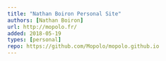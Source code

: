```yaml
---
title: "Nathan Boiron Personal Site"
authors: [Nathan Boiron]
url: http://mopolo.fr/
added: 2018-05-19
types: [personal]
repo: https://github.com/Mopolo/mopolo.github.io
---
```

